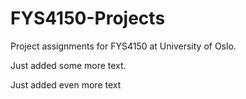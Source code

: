 # FYS4150-Projects
Project assignments for FYS4150 at University of Oslo.

Just added some more text.

Just added even more text
